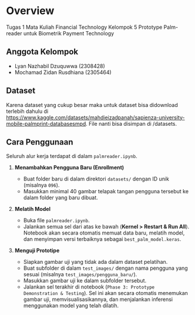 # Overview
Tugas 1 Mata Kuliah Financial Technology Kelompok 5 Prototype Palm-reader untuk Biometrik Payment Technology

## Anggota Kelompok 
- Lyan Nazhabil Dzuquwwa (2308428)
- Mochamad Zidan Rusdhiana (2305464)

## Dataset
Karena dataset yang cukup besar maka untuk dataset bisa didownload terlebih dahulu di https://www.kaggle.com/datasets/mahdieizadpanah/sapienza-university-mobile-palmprint-databasesmpd. File nanti bisa disimpan di /datasets.

## Cara Penggunaan

Seluruh alur kerja terdapat di dalam `palmreader.ipynb`.

1.  **Menambahkan Pengguna Baru (Enrollment)**
    -   Buat folder baru di dalam direktori `datasets/` dengan ID unik (misalnya `096`).
    -   Masukkan minimal 40 gambar telapak tangan pengguna tersebut ke dalam folder yang baru dibuat.

2.  **Melatih Model**
    -   Buka file `palmreader.ipynb`.
    -   Jalankan semua sel dari atas ke bawah (**Kernel > Restart & Run All**). Notebook akan secara otomatis memuat data baru, melatih model, dan menyimpan versi terbaiknya sebagai `best_palm_model.keras`.

3.  **Menguji Prototipe**
    -   Siapkan gambar uji yang tidak ada dalam dataset pelatihan.
    -   Buat subfolder di dalam `test_images/` dengan nama pengguna yang sesuai (misalnya `test_images/pengguna_baru/`).
    -   Masukkan gambar uji ke dalam subfolder tersebut.
    -   Jalankan sel terakhir di notebook (`Phase 3: Prototype Demonstration & Testing`). Sel ini akan secara otomatis menemukan gambar uji, memvisualisasikannya, dan menjalankan inferensi menggunakan model yang telah dilatih.
